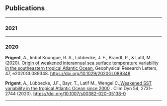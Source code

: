## Publications



---
### 2021


---
### 2020

**Prigent**, A., Imbol Koungue, R. A., Lübbecke, J. F., Brandt, P., & Latif, M. (2020). [Origin of weakened interannual sea surface temperature variability in the southeastern tropical Atlantic Ocean.](https://doi.org/10.1029/2020GL089348) Geophysical Research Letters, 47, e2020GL089348. https://doi.org/10.1029/2020GL089348


**Prigent**, A., Lübbecke, J.F., Bayr, T., Latif M., Wengel C.,[Weakened SST variability in the tropical Atlantic Ocean since 2000](https://doi.org/10.1007/s00382-020-05138-0) . Clim Dyn 54, 2731–2744 (2020). https://doi.org/10.1007/s00382-020-05138-0



---


